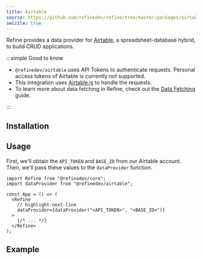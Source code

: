 ```yaml
---
title: Airtable
source: https://github.com/refinedev/refine/tree/master/packages/airtable
swizzle: true
---
```


Refine provides a data provider for [Airtable](https://airtable.com/), a spreadsheet-database hybrid, to build CRUD applications.

:::simple Good to know

- `@refinedev/airtable` uses API Tokens to authenticate requests. Personal access tokens of Airtable is currently not supported.
- This integration uses [Airtable.js](https://github.com/Airtable/airtable.js) to handle the requests.
- To learn more about data fetching in Refine, check out the [Data Fetching](/docs/guides-concepts/data-fetching) guide.

:::

## Installation

<InstallPackagesCommand args="@refinedev/airtable"/>

## Usage

First, we'll obtain the `API_TOKEN` and `BASE_ID` from our Airtable account. Then, we'll pass these values to the `dataProvider` function.

```tsx title="app.tsx"
import Refine from "@refinedev/core";
import dataProvider from "@refinedev/airtable";

const App = () => (
  <Refine
    // highlight-next-line
    dataProvider={dataProvider("<API_TOKEN>", "<BASE_ID>")}
  >
    {/* ... */}
  </Refine>
);
```

## Example

<CodeSandboxExample path="data-provider-airtable" />
